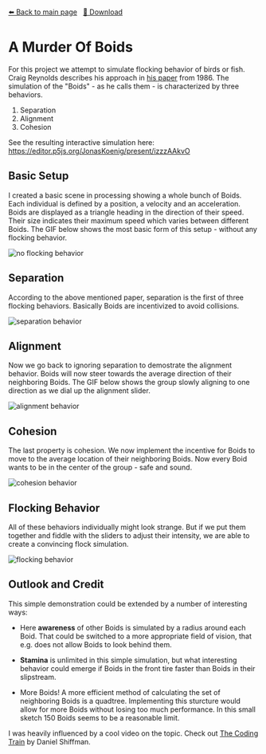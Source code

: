 <!-- Header -->
[⬅️ Back to main page](https://github.com/JonasKoenig/CodeOnMyMind) &nbsp;
[💾 Download](https://minhaskamal.github.io/DownGit/#/home?url=https:%2F%2Fgithub.com%2FJonasKoenig%2FCodeOnMyMind%2Ftree%2Fmaster%2Fprojects%2Fboids)

# A Murder Of Boids

For this project we attempt to simulate flocking behavior of birds or fish. Craig Reynolds describes his approach in [his paper](https://www.red3d.com/cwr/boids/) from 1986. The simulation of the "Boids" - as he calls them - is characterized by three behaviors.

1. Separation
2. Alignment
3. Cohesion

See the resulting interactive simulation here: https://editor.p5js.org/JonasKoenig/present/izzzAAkvO

## Basic Setup

I created a basic scene in processing showing a whole bunch of Boids. Each individual is defined by a position, a velocity and an acceleration. Boids are displayed as a triangle heading in the direction of their speed. Their size indicates their maximum speed which varies between different Boids. The GIF below shows the most basic form of this setup - without any flocking behavior.

![no flocking behavior](media/vanilla.gif)

## Separation

According to the above mentioned paper, separation is the first of three flocking behaviors. Basically Boids are incentivized to avoid collisions.

![separation behavior](media/separation.gif)

## Alignment

Now we go back to ignoring separation to demostrate the alignment behavior. Boids will now steer towards the average direction of their neighboring Boids. The GIF below shows the group slowly aligning to one direction as we dial up the alignment slider.

![alignment behavior](media/alignment.gif)

## Cohesion

The last property is cohesion. We now implement the incentive for Boids to move to the average location of their neighboring Boids. Now every Boid wants to be in the center of the group - safe and sound.

![cohesion behavior](media/cohesion.gif)

## Flocking Behavior

All of these behaviors individually might look strange. But if we put them together and fiddle with the sliders to adjust their intensity, we are able to create a convincing flock simulation.

![flocking behavior](media/final.gif)

## Outlook and Credit

This simple demonstration could be extended by a number of interesting ways:

- Here **awareness** of other Boids is simulated by a radius around each Boid. That could be switched to a more appropriate field of vision, that e.g. does not allow Boids to look behind them.

- **Stamina** is unlimited in this simple simulation, but what interesting behavior could emerge if Boids in the front tire faster than Boids in their slipstream.

- More Boids! A more efficient method of calculating the set of neighboring Boids is a quadtree. Implementing this sturcture would allow for more Boids without losing too much performance. In this small sketch 150 Boids seems to be a reasonable limit.

I was heavily influenced by a cool video on the topic. Check out [The Coding Train](https://youtu.be/mhjuuHl6qHM) by Daniel Shiffman.

